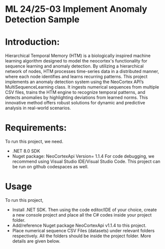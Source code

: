 # ML 24/25-03 Implement Anomaly Detection Sample

# Introduction:

Hierarchical Temporal Memory (HTM) is a biologically inspired machine learning algorithm designed to model the neocortex's functionality for sequence learning and anomaly detection. By utilizing a hierarchical network of nodes, HTM processes time-series data in a distributed manner, where each node identifies and learns recurring patterns. This project implements an anomaly detection system using the NeoCortex API’s MultiSequenceLearning class. It ingests numerical sequences from multiple CSV files, trains the HTM engine to recognize temporal patterns, and detects anomalies by highlighting deviations from learned norms. This innovative method offers robust solutions for dynamic and predictive analysis in real-world scenarios.

# Requirements:

To run this project, we need.
* .NET 8.0 SDK
* Nuget package: NeoCortexApi Version= 1.1.4
For code debugging, we recommend using Visual Studio IDE/Visual Studio Code. This project can be run on github codespaces as well.

# Usage
To run this project,

* Install .NET SDK. Then using the code editor/IDE of your choice, create a new console project and place all the C# codes inside your project folder.
* Add/reference Nuget package NeoCortexApi v1.1.4 to this project.
* Place numerical sequence CSV Files (datasets) under relevant folders respectively. All the folders should be inside the project folder. More details are given below.









